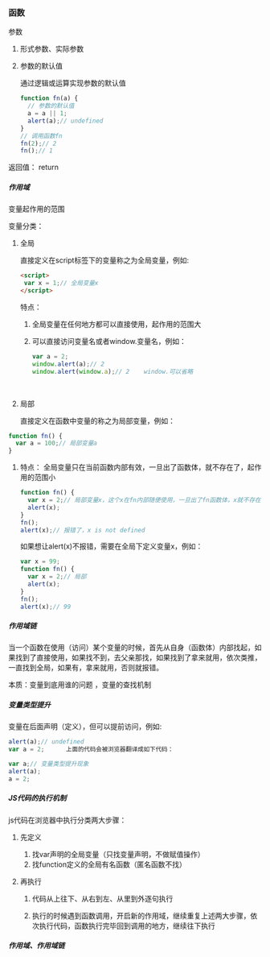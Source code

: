 ### 函数

参数

1. 形式参数、实际参数

2. 参数的默认值

   通过逻辑或运算实现参数的默认值

   ```js
   function fn(a) {
     // 参数的默认值
     a = a || 1;
     alert(a);// undefined
   }
   // 调用函数fn
   fn(2);// 2
   fn();// 1
   ```

返回值：
return







##### 作用域

变量起作用的范围

变量分类：

1. 全局

   直接定义在script标签下的变量称之为全局变量，例如:

   ```html
   <script>
   	var x = 1;// 全局变量x
   </script>
   ```

   特点： 

    1.  全局变量在任何地方都可以直接使用，起作用的范围大

    2.  可以直接访问变量名或者window.变量名，例如：

        ```js
        var a = 2;
        window.alert(a);// 2
        window.alert(window.a);// 2    window.可以省略
        ```

        

        

   ​		

2. 局部

   直接定义在函数中变量的称之为局部变量，例如：

```js
function fn() {
  var a = 100;// 局部变量a
}


```

1. 特点： 全局变量只在当前函数内部有效，一旦出了函数体，就不存在了，起作用的范围小

   ```js
   function fn() {
     var x = 2;// 局部变量x，这个x在fn内部随便使用，一旦出了fn函数体，x就不存在了，fn函数体之外用不到这个x
     alert(x);
   }
   fn();
   alert(x);// 报错了，x is not defined
   ```
   如果想让alert(x)不报错，需要在全局下定义变量x，例如：

   ```js
   var x = 99;
   function fn() {
     var x = 2;// 局部 
     alert(x);
   }
   fn();
   alert(x);// 99
   ```

   













































##### 作用域链

当一个函数在使用（访问）某个变量的时候，首先从自身（函数体）内部找起，如果找到了直接使用，如果找不到，去父亲那找，如果找到了拿来就用，依次类推，一直找到全局，如果有，拿来就用，否则就报错。

本质：变量到底用谁的问题  ，变量的查找机制







##### 变量类型提升

变量在后面声明（定义），但可以提前访问，例如:

```js
alert(a);// undefined  
var a = 2;		上面的代码会被浏览器翻译成如下代码：
```

```js
var a;// 变量类型提升现象 
alert(a);
a = 2;
```



##### 	JS代码的执行机制

js代码在浏览器中执行分类两大步骤：

1. 先定义

   1. 找var声明的全局变量（只找变量声明，不做赋值操作）
   2. 找function定义的全局有名函数（匿名函数不找）

2. 再执行

   1. 代码从上往下、从右到左、从里到外逐句执行

   2. 执行的时候遇到函数调用，开启新的作用域，继续重复上述两大步骤，依次执行代码，函数执行完毕回到调用的地方，继续往下执行

      



##### 作用域、作用域链









































